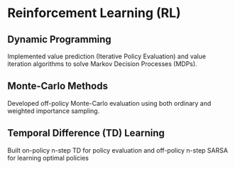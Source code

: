 # Reinforcement Learning (RL)

## Dynamic Programming
Implemented value prediction (Iterative Policy Evaluation) and value iteration algorithms to solve Markov Decision Processes (MDPs).

## Monte-Carlo Methods
Developed off-policy Monte-Carlo evaluation using both ordinary and weighted importance sampling.

## Temporal Difference (TD) Learning
Built on-policy n-step TD for policy evaluation and off-policy n-step SARSA for learning optimal policies


